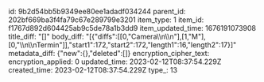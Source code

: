 id: 9b2d54bb5b9349ee80ee1adadf034244
parent_id: 202bf669ba3f4fa79c67e289799e3201
item_type: 1
item_id: f1767d892d604425ab9c5de78a1b3dd9
item_updated_time: 1676191073908
title_diff: "[]"
body_diff: "[{\"diffs\":[[0,\"Camera\\\n\\\n\"],[1,\"M\"],[0,\"\\\n\\\nTermin\"]],\"start1\":172,\"start2\":172,\"length1\":16,\"length2\":17}]"
metadata_diff: {"new":{},"deleted":[]}
encryption_cipher_text: 
encryption_applied: 0
updated_time: 2023-02-12T08:37:54.229Z
created_time: 2023-02-12T08:37:54.229Z
type_: 13